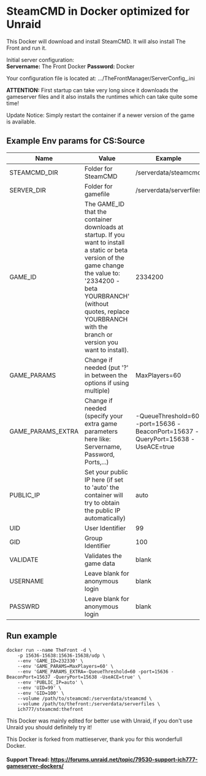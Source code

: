 # SteamCMD in Docker optimized for Unraid
This Docker will download and install SteamCMD. It will also install The Front and run it.

Initial server configuration:  
**Servername:** The Front Docker
**Password:** Docker  

Your configuration file is located at: .../TheFrontManager/ServerConfig_.ini

**ATTENTION:** First startup can take very long since it downloads the gameserver files and it also installs the runtimes which can take quite some time! 

Update Notice: Simply restart the container if a newer version of the game is available.

## Example Env params for CS:Source
| Name | Value | Example |
| --- | --- | --- |
| STEAMCMD_DIR | Folder for SteamCMD | /serverdata/steamcmd |
| SERVER_DIR | Folder for gamefile | /serverdata/serverfiles |
| GAME_ID | The GAME_ID that the container downloads at startup. If you want to install a static or beta version of the game change the value to: '2334200 -beta YOURBRANCH' (without quotes, replace YOURBRANCH with the branch or version you want to install). | 2334200 |
| GAME_PARAMS | Change if needed (put '?' in between the options if using multiple) | MaxPlayers=60 |
| GAME_PARAMS_EXTRA | Change if needed (specify your extra game parameters here like: Servername, Password, Ports,...) | -QueueThreshold=60 -port=15636 -BeaconPort=15637 -QueryPort=15638 -UseACE=true |
| PUBLIC_IP | Set your public IP here (if set to 'auto' the container will try to obtain the public IP automatically) | auto |
| UID | User Identifier | 99 |
| GID | Group Identifier | 100 |
| VALIDATE | Validates the game data | blank |
| USERNAME | Leave blank for anonymous login | blank |
| PASSWRD | Leave blank for anonymous login | blank |

## Run example
```
docker run --name TheFront -d \
	-p 15636-15638:15636-15638/udp \
	--env 'GAME_ID=232330' \
	--env 'GAME_PARAMS=MaxPlayers=60' \
	--env 'GAME_PARAMS_EXTRA=-QueueThreshold=60 -port=15636 -BeaconPort=15637 -QueryPort=15638 -UseACE=true' \
	--env 'PUBLIC_IP=auto' \
	--env 'UID=99' \
	--env 'GID=100' \
	--volume /path/to/steamcmd:/serverdata/steamcmd \
	--volume /path/to/thefront:/serverdata/serverfiles \
	ich777/steamcmd:thefront
```

This Docker was mainly edited for better use with Unraid, if you don't use Unraid you should definitely try it!

This Docker is forked from mattieserver, thank you for this wonderfull Docker.

#### Support Thread: https://forums.unraid.net/topic/79530-support-ich777-gameserver-dockers/